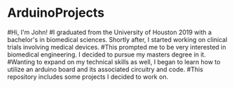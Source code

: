 # ArduinoProjects
#Hi, I'm John!
#I graduated from the University of Houston 2019 with a bachelor's in biomedical sciences. Shortly after, I started working on clinical trials involving medical devices. 
#This prompted me to be very interested in biomedical engineering. I decided to pursue my masters degree in it.
#Wanting to expand on my technical skills as well, I began to learn how to utilize an arduino board and its associated circuitry and code. 
#This repository includes some projects I decided to work on. 
